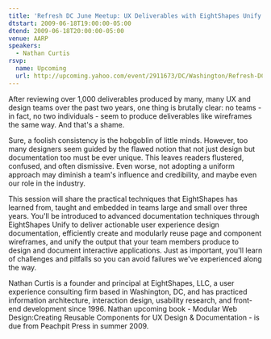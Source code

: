 ```yaml
---
title: 'Refresh DC June Meetup: UX Deliverables with EightShapes Unify'
dtstart: 2009-06-18T19:00:00-05:00
dtend: 2009-06-18T20:00:00-05:00
venue: AARP
speakers:
  - Nathan Curtis
rsvp:
  name: Upcoming
  url: http://upcoming.yahoo.com/event/2911673/DC/Washington/Refresh-DC-June-Meetup-UX-Deliverables-with-EightShapes-Unify/AARP/
---
```


After reviewing over 1,000 deliverables produced by many, many UX and design teams over the past two years, one thing is brutally clear: no teams - in fact, no two individuals - seem to produce deliverables like wireframes the same way. And that's a shame.

Sure, a foolish consistency is the hobgoblin of little minds. However, too many designers seem guided by the flawed notion that not just design but documentation too must be ever unique. This leaves readers flustered, confused, and often dismissive. Even worse, not adopting a uniform approach may diminish a team's influence and credibility, and maybe even our role in the industry.

This session will share the practical techniques that EightShapes has learned from, taught and embedded in teams large and small over three years. You'll be introduced to advanced documentation techniques through EightShapes Unify to deliver actionable user experience design documentation, efficiently create and modularly reuse page and component wireframes, and unify the output that your team members produce to design and document interactive applications. Just as important, you'll learn of challenges and pitfalls so you can avoid failures we've experienced along the way.

Nathan Curtis is a founder and principal at EightShapes, LLC, a user experience consulting firm based in Washington, DC, and has practiced information architecture, interaction design, usability research, and front-end development since 1996. Nathan upcoming book - Modular Web Design:Creating Reusable Components for UX Design & Documentation - is due from Peachpit Press in summer 2009.